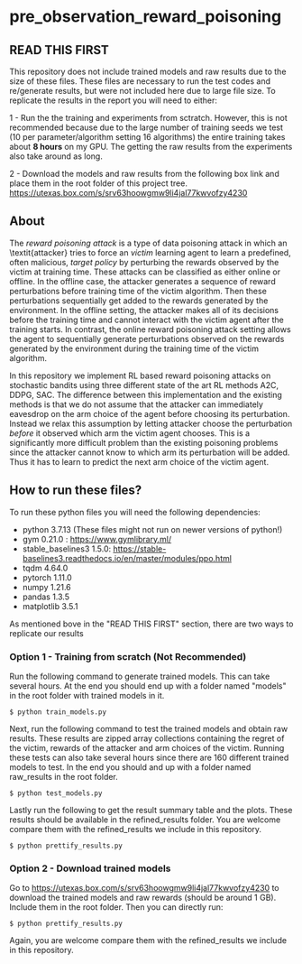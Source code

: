 # pre_observation_reward_poisoning

## READ THIS FIRST
This repository does not include trained models and raw results due to the size of these files. These files are necessary to run the test codes and re/generate results, but were not included here due to large file size. To replicate the results in the report you will need to either:

  1 - Run the the training and experiments from sctratch. However, this is not recommended because due to the large number of training seeds we test (10 per   parameter/algorithm setting 16 algorithms) the entire training takes about **8 hours** on my GPU. The getting the raw results from the experiments also take around as long.
  
  2 - Download the models and raw results from the following box link and place them in the root folder of this project tree.
      https://utexas.box.com/s/srv63hoowgmw9li4jal77kwvofzy4230 

## About
The *reward poisoning attack* is a type of data poisoning attack in which an \textit{attacker} tries to force an *victim* learning agent to learn a predefined, often malicious, *target policy* by perturbing the rewards observed by the victim at training time. These attacks can be classified as either online or offline. In the offline case, the attacker generates a sequence of reward perturbations before training time of the victim algorithm. Then these perturbations sequentially get added to the rewards generated by the environment. In the offline setting, the attacker makes all of its decisions before the training time and cannot interact with the victim agent after the training starts. In contrast, the online reward poisoning attack setting allows the agent to sequentially generate perturbations observed on the rewards generated by the environment during the training time of the victim algorithm.

In this repository we implement RL based reward poisoning attacks on stochastic bandits using three different state of the art RL methods A2C, DDPG, SAC. The difference between this implementation and the existing methods is that we do not assume that the attacker can immediately eavesdrop on the arm choice of the agent before choosing its perturbation. Instead we relax this assumption by letting attacker choose the perturbation *before* it observed which arm the victim agent chooses. This is a significantly more difficult problem than the existing poisoning problems since the attacker cannot know to which arm its perturbation will be added. Thus it has to learn to predict the next arm choice of the victim agent.

## How to run these files?
To run these python files you will need the following dependencies:
- python 3.7.13 (These files might not run on newer versions of python!)
- gym 0.21.0 : https://www.gymlibrary.ml/
- stable_baselines3 1.5.0: https://stable-baselines3.readthedocs.io/en/master/modules/ppo.html
- tqdm 4.64.0
- pytorch 1.11.0
- numpy 1.21.6
- pandas 1.3.5
- matplotlib 3.5.1

As mentioned bove in the "READ THIS FIRST" section, there are two ways to replicate our results

### Option 1 - Training from scratch (Not Recommended)
Run the following command to generate trained models. This can take several hours. At the end you should end up with a folder named "models" in the root folder with trained models in it.
```
$ python train_models.py
```

Next, run the following command to test the trained models and obtain raw results. These results are zipped array collections containing the regret of the victim, rewards of the attacker and arm choices of the victim. Running these tests can also take several hours since there are 160 different trained models to test. In the end you should and up with a folder named raw_results in the root folder.
```
$ python test_models.py
```

Lastly run the following to get the result summary table and the plots. These results should be available in the refined_results folder. You are welcome compare them with the refined_results we include in this repository.
```
$ python prettify_results.py
```

### Option 2 - Download trained models
Go to https://utexas.box.com/s/srv63hoowgmw9li4jal77kwvofzy4230 to download the trained models and raw rewards (should be around 1 GB). Include them in the root folder. Then you can directly run:

```
$ python prettify_results.py
```

Again, you are welcome compare them with the refined_results we include in this repository.

